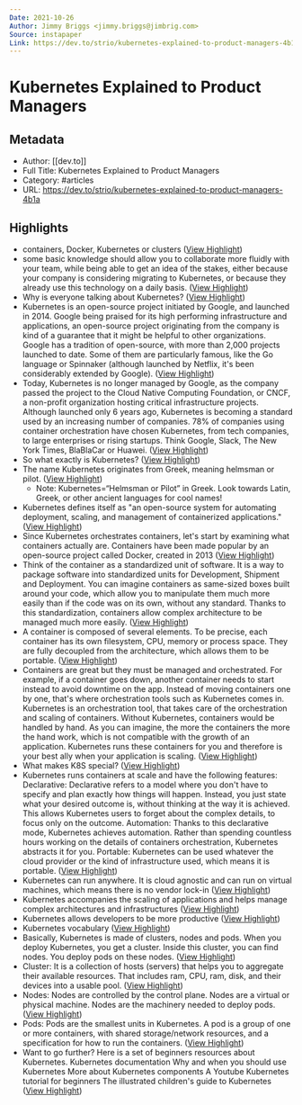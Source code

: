 ```yaml
---
Date: 2021-10-26
Author: Jimmy Briggs <jimmy.briggs@jimbrig.com>
Source: instapaper
Link: https://dev.to/strio/kubernetes-explained-to-product-managers-4b1a
---
```

# Kubernetes Explained to Product Managers

## Metadata
- Author: [[dev.to]]
- Full Title: Kubernetes Explained to Product Managers
- Category: #articles
- URL: https://dev.to/strio/kubernetes-explained-to-product-managers-4b1a

## Highlights
- containers, Docker, Kubernetes or clusters ([View Highlight](https://instapaper.com/read/1354348908/14361539))
- some basic knowledge should allow you to collaborate more fluidly with your team, while being able to get an idea of the stakes, either because your company is considering migrating to Kubernetes, or because they already use this technology on a daily basis. ([View Highlight](https://instapaper.com/read/1354348908/14361542))
- Why is everyone talking about Kubernetes? ([View Highlight](https://instapaper.com/read/1354348908/14361545))
- Kubernetes is an open-source project initiated by Google, and launched in 2014. Google being praised for its high performing infrastructure and applications, an open-source project originating from the company is kind of a guarantee that it might be helpful to other organizations. Google has a tradition of open-source, with more than 2,000 projects launched to date. Some of them are particularly famous, like the Go language or Spinnaker (although launched by Netflix, it's been considerably extended by Google). ([View Highlight](https://instapaper.com/read/1354348908/14361549))
- Today, Kubernetes is no longer managed by Google, as the company passed the project to the Cloud Native Computing Foundation, or CNCF, a non-profit organization hosting critical infrastructure projects.
  Although launched only 6 years ago, Kubernetes is becoming a standard used by an increasing number of companies. 78% of companies using container orchestration have chosen Kubernetes, from tech companies, to large enterprises or rising startups. Think Google, Slack, The New York Times, BlaBlaCar or Huawei. ([View Highlight](https://instapaper.com/read/1354348908/14361552))
- So what exactly is Kubernetes? ([View Highlight](https://instapaper.com/read/1354348908/14361555))
- The name Kubernetes originates from Greek, meaning helmsman or pilot. ([View Highlight](https://instapaper.com/read/1354348908/14361566))
    - Note: Kubernetes=“Helmsman or Pilot” in Greek. Look towards Latin, Greek, or other ancient languages for cool names!
- Kubernetes defines itself as "an open-source system for automating deployment, scaling, and management of containerized applications." ([View Highlight](https://instapaper.com/read/1354348908/14361568))
- Since Kubernetes orchestrates containers, let's start by examining what containers actually are.
  Containers have been made popular by an open-source project called Docker, created in 2013 ([View Highlight](https://instapaper.com/read/1354348908/14361569))
- Think of the container as a standardized unit of software. It is a way to package software into standardized units for Development, Shipment and Deployment.
  You can imagine containers as same-sized boxes built around your code, which allow you to manipulate them much more easily than if the code was on its own, without any standard.
  Thanks to this standardization, containers allow complex architecture to be managed much more easily. ([View Highlight](https://instapaper.com/read/1354348908/14361570))
- A container is composed of several elements. To be precise, each container has its own filesystem, CPU, memory or process space. They are fully decoupled from the architecture, which allows them to be portable. ([View Highlight](https://instapaper.com/read/1354348908/14361571))
- Containers are great but they must be managed and orchestrated. For example, if a container goes down, another container needs to start instead to avoid downtime on the app.
  Instead of moving containers one by one, that's where orchestration tools such as Kubernetes comes in. Kubernetes is an orchestration tool, that takes care of the orchestration and scaling of containers. Without Kubernetes, containers would be handled by hand. As you can imagine, the more the containers the more the hand work, which is not compatible with the growth of an application.
  Kubernetes runs these containers for you and therefore is your best ally when your application is scaling. ([View Highlight](https://instapaper.com/read/1354348908/14361572))
- What makes K8S special? ([View Highlight](https://instapaper.com/read/1354348908/14361575))
- Kubernetes runs containers at scale and have the following features:
  Declarative: Declarative refers to a model where you don't have to specify and plan exactly how things will happen. Instead, you just state what your desired outcome is, without thinking at the way it is achieved. This allows Kubernetes users to forget about the complex details, to focus only on the outcome.
  Automation: Thanks to this declarative mode, Kubernetes achieves automation. Rather than spending countless hours working on the details of containers orchestration, Kubernetes abstracts it for you.
  Portable: Kubernetes can be used whatever the cloud provider or the kind of infrastructure used, which means it is portable. ([View Highlight](https://instapaper.com/read/1354348908/14361576))
- Kubernetes can run anywhere. It is cloud agnostic and can run on virtual machines, which means there is no vendor lock-in ([View Highlight](https://instapaper.com/read/1354348908/14361578))
- Kubernetes accompanies the scaling of applications and helps manage complex architectures and infrastructures ([View Highlight](https://instapaper.com/read/1354348908/14361580))
- Kubernetes allows developers to be more productive ([View Highlight](https://instapaper.com/read/1354348908/14361585))
- Kubernetes vocabulary ([View Highlight](https://instapaper.com/read/1354348908/14361587))
- Basically, Kubernetes is made of clusters, nodes and pods.
  When you deploy Kubernetes, you get a cluster.
  Inside this cluster, you can find nodes.
  You deploy pods on these nodes. ([View Highlight](https://instapaper.com/read/1354348908/14361589))
- Cluster: It is a collection of hosts (servers) that helps you to aggregate their available resources. That includes ram, CPU, ram, disk, and their devices into a usable pool. ([View Highlight](https://instapaper.com/read/1354348908/14361592))
- Nodes: Nodes are controlled by the control plane. Nodes are a virtual or physical machine. Nodes are the machinery needed to deploy pods. ([View Highlight](https://instapaper.com/read/1354348908/14361594))
- Pods: Pods are the smallest units in Kubernetes. A pod is a group of one or more containers, with shared storage/network resources, and a specification for how to run the containers. ([View Highlight](https://instapaper.com/read/1354348908/14361596))
- Want to go further? Here is a set of beginners resources about Kubernetes.
  Kubernetes documentation
  Why and when you should use Kubernetes
  More about Kubernetes components
  A Youtube Kubernetes tutorial for beginners
  The illustrated children's guide to Kubernetes ([View Highlight](https://instapaper.com/read/1354348908/14361598))
